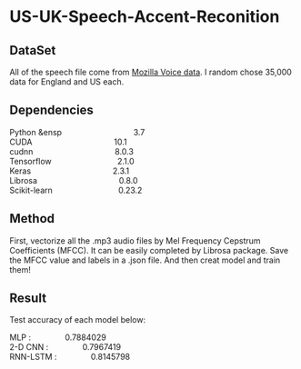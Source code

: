 # US-UK-Speech-Accent-Reconition    


## DataSet  

All of the speech file come from [Mozilla Voice data](https://commonvoice.mozilla.org/en/datasets).
I random chose 35,000 data for England and US each.    

## Dependencies  

Python                 &ensp&emsp;&emsp;&emsp;&emsp;&emsp;&emsp;&emsp;&emsp;&emsp;3.7  
CUDA                   &emsp;&emsp;&emsp;&emsp;&emsp;&emsp;&emsp;&emsp;&emsp;&emsp;10.1  
cudnn                  &emsp;&emsp;&emsp;&emsp;&emsp;&emsp;&emsp;&emsp;&emsp;&emsp;8.0.3  
Tensorflow             &emsp;&emsp;&emsp;&emsp;&emsp;&emsp;&emsp;&emsp;2.1.0  
Keras                  &emsp;&emsp;&emsp;&emsp;&emsp;&emsp;&emsp;&emsp;&emsp;&emsp;2.3.1  
Librosa                &ensp;&ensp;&emsp;&emsp;&emsp;&emsp;&emsp;&emsp;&emsp;&emsp;&emsp;0.8.0  
Scikit-learn           &emsp;&emsp;&emsp;&emsp;&emsp;&emsp;&emsp;&emsp;0.23.2    


## Method  

First, vectorize all the .mp3 audio files by Mel Frequency Cepstrum Coefficients (MFCC). It can be easily completed by Librosa package. Save the MFCC value and labels in a .json file. And then creat model and train them!    


## Result  

Test accuracy of each model below:    

MLP :              &emsp;&emsp;&emsp;&emsp;0.7884029  
2-D CNN :          &emsp;&emsp;&emsp;&emsp;0.7967419  
RNN-LSTM :         &emsp;&emsp;&emsp;&emsp;0.8145798  
